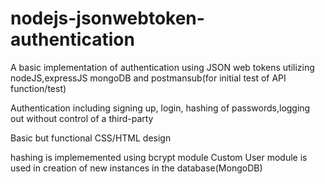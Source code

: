 # nodejs-jsonwebtoken-authentication
A basic implementation of authentication using JSON web tokens utilizing nodeJS,expressJS mongoDB and postmansub(for initial test of API function/test)


Authentication including signing up, login, hashing of passwords,logging out without control of a third-party



Basic but functional CSS/HTML design


hashing is implememented using bcrypt module
Custom User module is used in creation of new instances in the database(MongoDB) 
